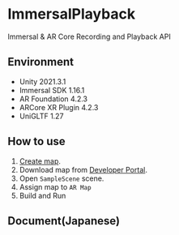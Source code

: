# ImmersalPlayback
Immersal &amp; AR Core Recording and Playback API

## Environment
- Unity 2021.3.1
- Immersal SDK 1.16.1
- AR Foundation 4.2.3
- ARCore XR Plugin 4.2.3
- UniGLTF 1.27

## How to use
1. [Create map](https://immersal.gitbook.io/sdk/tutorials/how-to-map).
2. Download map from [Developer Portal](https://developers.immersal.com/).
3. Open `SampleScene` scene.
4. Assign map to `AR Map`
5. Build and Run

## Document(Japanese)
